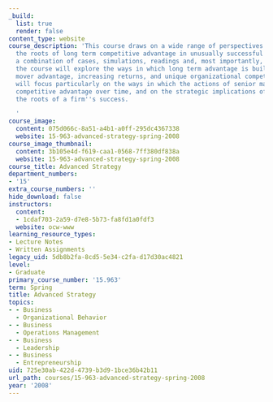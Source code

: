 ```yaml
---
_build:
  list: true
  render: false
content_type: website
course_description: 'This course draws on a wide range of perspectives to explore
  the roots of long term competitive advantage in unusually successful firms. Using
  a combination of cases, simulations, readings and, most importantly, lively discussion,
  the course will explore the ways in which long term advantage is built from first
  mover advantage, increasing returns, and unique organizational competencies. We
  will focus particularly on the ways in which the actions of senior management build
  competitive advantage over time, and on the strategic implications of understanding
  the roots of a firm''s success.

  '
course_image:
  content: 075d066c-8a51-a4b1-a0ff-295dc4367338
  website: 15-963-advanced-strategy-spring-2008
course_image_thumbnail:
  content: 3b105e4d-f619-caa1-0568-7ff380df838a
  website: 15-963-advanced-strategy-spring-2008
course_title: Advanced Strategy
department_numbers:
- '15'
extra_course_numbers: ''
hide_download: false
instructors:
  content:
  - 1cdaf703-2a59-d7e8-5b73-fa8fd1a0fdf3
  website: ocw-www
learning_resource_types:
- Lecture Notes
- Written Assignments
legacy_uid: 5db8b2fa-8cd5-5e34-c2fa-d17d30ac4821
level:
- Graduate
primary_course_number: '15.963'
term: Spring
title: Advanced Strategy
topics:
- - Business
  - Organizational Behavior
- - Business
  - Operations Management
- - Business
  - Leadership
- - Business
  - Entrepreneurship
uid: 725e30ab-422d-4739-b3d9-1bce36b42b11
url_path: courses/15-963-advanced-strategy-spring-2008
year: '2008'
---
```

